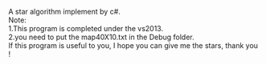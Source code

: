 A star algorithm implement by c#.<br>
Note:<br>
1.This program is completed under the vs2013.<br>
2.you need to put the map40X10.txt in the Debug folder. <br>
If this program is useful to you, I hope you can give me the stars, thank you !<br>

